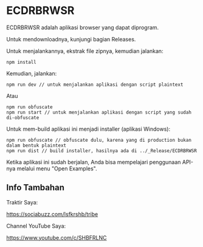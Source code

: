 # ECDRBRWSR

ECDRBRWSR adalah aplikasi browser yang dapat diprogram. 

Untuk mendownloadnya, kunjungi bagian Releases.

Untuk menjalankannya, ekstrak file zipnya, kemudian jalankan:

```
npm install
```

Kemudian, jalankan:

```
npm run dev // untuk menjalankan aplikasi dengan script plaintext
```

Atau

```
npm run obfuscate
npm run start // untuk menjalankan aplikasi dengan script yang sudah di-obfuscate
```

Untuk mem-build aplikasi ini menjadi installer (aplikasi Windows):

```
npm run obfuscate // obfuscate dulu, karena yang di production bukan dalam bentuk plaintext
npm run dist // build installer, hasilnya ada di ../_Release/ECDRBRWSR
```

Ketika aplikasi ini sudah berjalan, Anda bisa mempelajari penggunaan API-nya melalui menu "Open Examples".

## Info Tambahan

Traktir Saya:

https://sociabuzz.com/lsfkrshb/tribe

Channel YouTube Saya:

https://www.youtube.com/c/SHBFRLNC
